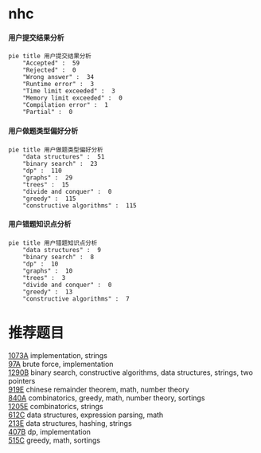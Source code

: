 # nhc

<!-- tabs:start -->



#### **用户提交结果分析**

```mermaid
pie title 用户提交结果分析
    "Accepted" :  59
    "Rejected" :  0
    "Wrong answer" :  34
    "Runtime error" :  3
    "Time limit exceeded" :  3
    "Memory limit exceeded" :  0
    "Compilation error" :  1
    "Partial" :  0
```

#### **用户做题类型偏好分析**

```mermaid
pie title 用户做题类型偏好分析
    "data structures" :  51
    "binary search" :  23
    "dp" :  110
    "graphs" :  29
    "trees" :  15
    "divide and conquer" :  0
    "greedy" :  115
    "constructive algorithms" :  115
```
#### **用户错题知识点分析**

```mermaid
pie title 用户错题知识点分析
    "data structures" :  9
    "binary search" :  8
    "dp" :  10
    "graphs" :  10
    "trees" :  3
    "divide and conquer" :  0
    "greedy" :  13
    "constructive algorithms" :  7
```



<!-- tabs:end -->
# 推荐题目
[1073A](https://codeforces.com/contest/1073/problem/A)		implementation,
                        strings		  
[97A](https://codeforces.com/contest/97/problem/A)		brute force,
                        implementation		  
[1290B](https://codeforces.com/contest/1290/problem/B)		binary search,
                        constructive algorithms,
                        data structures,
                        strings,
                        two pointers		  
[919E](https://codeforces.com/contest/919/problem/E)		chinese remainder theorem,
                        math,
                        number theory		  
[840A](https://codeforces.com/contest/840/problem/A)		combinatorics,
                        greedy,
                        math,
                        number theory,
                        sortings		  
[1205E](https://codeforces.com/contest/1205/problem/E)		combinatorics,
                        strings		  
[612C](https://codeforces.com/contest/612/problem/C)		data structures,
                        expression parsing,
                        math		  
[213E](https://codeforces.com/contest/213/problem/E)		data structures,
                        hashing,
                        strings		  
[407B](https://codeforces.com/contest/407/problem/B)		dp,
                        implementation		  
[515C](https://codeforces.com/contest/515/problem/C)		greedy,
                        math,
                        sortings		  
